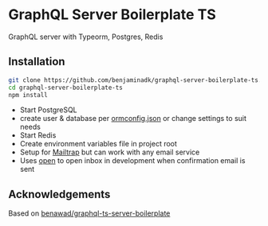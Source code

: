# GraphQL Server Boilerplate TS

GraphQL server with Typeorm, Postgres, Redis

## Installation

```bash
git clone https://github.com/benjaminadk/graphql-server-boilerplate-ts.git
cd graphql-server-boilerplate-ts
npm install
```

- Start PostgreSQL
- create user & database per [ormconfig.json](https://github.com/benjaminadk/graphql-server-boilerplate-ts/blob/master/ormconfig.json) or change settings to suit needs
- Start Redis
- Create environment variables file in project root
- Setup for [Mailtrap](https://mailtrap.io/) but can work with any email service
- Uses [open](https://www.npmjs.com/package/open) to open inbox in development when confirmation email is sent

## Acknowledgements

Based on [benawad/graphql-ts-server-boilerplate](https://github.com/benawad/graphql-ts-server-boilerplate)
